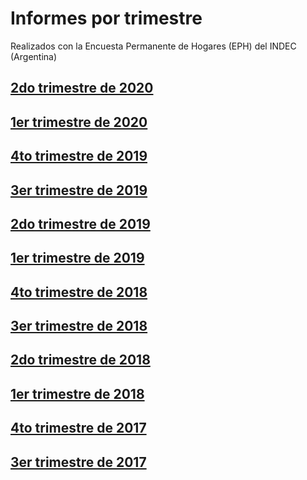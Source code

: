 # Informes por trimestre

Realizados con la Encuesta Permanente de Hogares (EPH) del INDEC (Argentina)

## [2do trimestre de 2020](trim_2020_02/informe.nb.html)

## [1er trimestre de 2020](trim_2020_01/informe.nb.html)

## [4to trimestre de 2019](trim_2019_04/informe.nb.html)

## [3er trimestre de 2019](trim_2019_03/informe.nb.html)

## [2do trimestre de 2019](trim_2019_02/informe.nb.html)

## [1er trimestre de 2019](trim_2019_01/informe.nb.html)

## [4to trimestre de 2018](trim_2018_04/informe.nb.html)

## [3er trimestre de 2018](trim_2018_03/2018_3T.nb.html)

## [2do trimestre de 2018](trim_2018_02/2018_2T.nb.html)

## [1er trimestre de 2018](trim_2018_01/2018_1T.nb.html)

## [4to trimestre de 2017](trim_2017_04/2017_4T.nb.html)

## [3er trimestre de 2017](trim_2017_03/2017_3T.nb.html)



